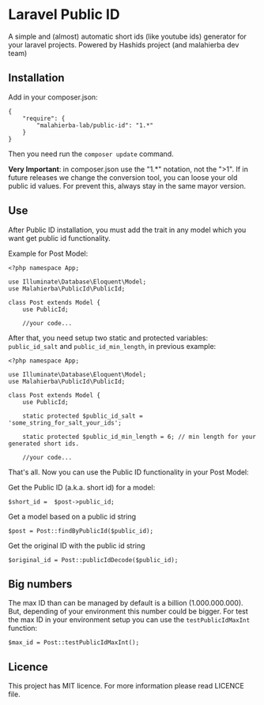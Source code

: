 # Laravel Public ID

A simple and (almost) automatic short ids (like youtube ids) generator for your laravel projects. Powered by Hashids project (and malahierba dev team)

## Installation

Add in your composer.json:

    {
        "require": {
            "malahierba-lab/public-id": "1.*"
        }
    }

Then you need run the `composer update` command.

**Very Important**: in composer.json use the "1.*" notation, not the ">1". If in future releases we change the conversion tool, you can loose your old public id values. For prevent this, always stay in the same mayor version.

## Use

After Public ID installation, you must add the trait in any model which you want get public id functionality.

Example for Post Model:

    <?php namespace App;

    use Illuminate\Database\Eloquent\Model;
    use Malahierba\PublicId\PublicId;
    
    class Post extends Model {
    	use PublicId;
    	
    	//your code...

After that, you need setup two static and protected variables: `public_id_salt` and `public_id_min_length`, in previous example:

    <?php namespace App;

    use Illuminate\Database\Eloquent\Model;
    use Malahierba\PublicId\PublicId;
    
    class Post extends Model {
    	use PublicId;
    	
    	static protected $public_id_salt = 'some_string_for_salt_your_ids';

        static protected $public_id_min_length = 6; // min length for your generated short ids.
    	
    	//your code...

That's all. Now you can use the Public ID functionality in your Post Model:

Get the Public ID (a.k.a. short id) for a model:

    $short_id =  $post->public_id;

Get a model based on a public id string

    $post = Post::findByPublicId($public_id);
    
Get the original ID with the public id string

    $original_id = Post::publicIdDecode($public_id);

## Big numbers

The max ID than can be managed by default is a billion (1.000.000.000). But, depending of your environment this number could be bigger. For test the max ID in your environment setup you can use the `testPublicIdMaxInt` function:

    $max_id = Post::testPublicIdMaxInt();
    
## Licence

This project has MIT licence. For more information please read LICENCE file.